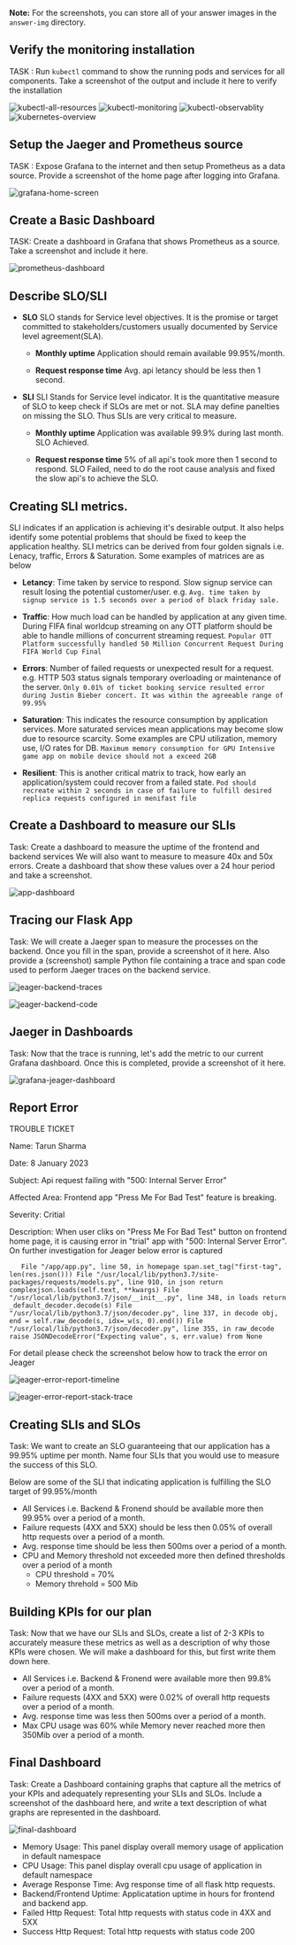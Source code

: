 **Note:** For the screenshots, you can store all of your answer images in the `answer-img` directory.

## Verify the monitoring installation

TASK : Run `kubectl` command to show the running pods and services for all components. Take a screenshot of the output and include it here to verify the installation

![kubectl-all-resources](./answer-img/kubectl-all-resources.png?raw=true "All Resources")
![kubectl-monitoring](./answer-img/kubectl-monitoring.png?raw=true "Monitoring")
![kubectl-observablity](./answer-img/kubectl-observablity.png?raw=true "Monitoring")
![kubernetes-overview](./answer-img/kubernetes-overview.png?raw=true "Overview")

## Setup the Jaeger and Prometheus source

TASK : Expose Grafana to the internet and then setup Prometheus as a data source. Provide a screenshot of the home page after logging into Grafana.

![grafana-home-screen](./answer-img/grafana-home-screen.png?raw=true "Grafana Home Screen")


## Create a Basic Dashboard
TASK: Create a dashboard in Grafana that shows Prometheus as a source. Take a screenshot and include it here.

![prometheus-dashboard](./answer-img/prometheus-dashboard.png?raw=true "Prometheus Dashboard")


## Describe SLO/SLI
- **SLO**
    SLO stands for Service level objectives. It is the promise or target committed to stakeholders/customers usually documented by Service level agreement(SLA).

    - **Monthly uptime** 
        Application should remain available 99.95%/month. 
        
    - **Request response time**
        Avg. api letancy should be less then 1 second.
- **SLI**
    SLI Stands for Service level indicator. It is the quantitative measure of SLO to keep check if SLOs are met or not. SLA may define panelties on missing the SLO. Thus SLIs are very critical to measure. 

    - **Monthly uptime**
        Application was available 99.9% during last month.
        SLO Achieved.
        
    - **Request response time**
        5% of all api's took more then 1 second to respond. 
        SLO Failed, need to do the root cause analysis and fixed the slow api's to achieve the SLO.  

## Creating SLI metrics.
SLI indicates if an application is achieving it's desirable output. It also helps identify some potential problems that should be fixed to keep the application healthy. SLI metrics can be derived from four golden signals i.e. Lenacy, traffic, Errors & Saturation. Some examples of matrices are as below

- **Letancy**: Time taken by service to respond. Slow signup service can result losing the potential customer/user. e.g. `Avg. time taken by signup service is 1.5 seconds over a period of black friday sale.`

- **Traffic**: How much load can be handled by application at any given time. During FIFA final worldcup streaming on any OTT platform should be able to handle millions of concurrent streaming request. `Popular OTT Platform successfully handled 50 Million Concurrent Request During FIFA World Cup Final`

- **Errors**: Number of failed requests or unexpected result for a request. e.g. HTTP 503 status signals temporary overloading or maintenance of the server. `Only 0.01% of ticket booking service resulted error during Justin Bieber concert. It was within the agreeable range of 99.95%`
 
- **Saturation**: This indicates the resource consumption by application services. More saturated services mean applications may become slow due to resource scarcity. Some examples are CPU utilization, memory use, I/O rates for DB. `Maximum memory consumption for GPU Intensive game app on mobile device should not a exceed 2GB`
 
- **Resilient**: This is another critical matrix to track, how early an application/system could recover from a failed state. `Pod should recreate within 2 seconds in case of failure to fulfill desired replica requests configured in menifast file`

## Create a Dashboard to measure our SLIs
Task: Create a dashboard to measure the uptime of the frontend and backend services We will also want to measure to measure 40x and 50x errors. Create a dashboard that show these values over a 24 hour period and take a screenshot.

![app-dashboard](./answer-img/app-dashboard.png?raw=true "App ashboard")


## Tracing our Flask App
Task: We will create a Jaeger span to measure the processes on the backend. Once you fill in the span, provide a screenshot of it here. Also provide a (screenshot) sample Python file containing a trace and span code used to perform Jaeger traces on the backend service.

![jeager-backend-traces](./answer-img/jeager-backend-traces.png?raw=true "Jeager Backend Traces")

![jeager-backend-code](./answer-img/jeager-backend-code.png?raw=true "Jeager Backend Code")

## Jaeger in Dashboards
Task: Now that the trace is running, let's add the metric to our current Grafana dashboard. Once this is completed, provide a screenshot of it here.

![grafana-jeager-dashboard](./answer-img/grafana-jeager-dashboard.png?raw=true "Grafana Jeager Dashboard")


## Report Error

TROUBLE TICKET

Name: Tarun Sharma

Date: 8 January 2023

Subject: Api request failing with "500: Internal Server Error" 

Affected Area: Frontend app "Press Me For Bad Test" feature is breaking.

Severity: Critial

Description: When user cliks on "Press Me For Bad Test" button on frontend home page, it is causing error in "trial" app with "500: Internal Server Error". On further investigation for Jeager below error is captured

`	
  File "/app/app.py", line 50, in homepage
    span.set_tag("first-tag", len(res.json()))
  File "/usr/local/lib/python3.7/site-packages/requests/models.py", line 910, in json
    return complexjson.loads(self.text, **kwargs)
  File "/usr/local/lib/python3.7/json/__init__.py", line 348, in loads
    return _default_decoder.decode(s)
  File "/usr/local/lib/python3.7/json/decoder.py", line 337, in decode
    obj, end = self.raw_decode(s, idx=_w(s, 0).end())
  File "/usr/local/lib/python3.7/json/decoder.py", line 355, in raw_decode
    raise JSONDecodeError("Expecting value", s, err.value) from None
`   

For detail please check the screenshot below how to track the error on Jeager    

![jeager-error-report-timeline](./answer-img/jeager-error-report-timeline.png?raw=true "Jeager Error Report Timeline")

![jeager-error-report-stack-trace](./answer-img/jeager-error-report-stack-trace.png?raw=true "Jeager Error Report Stacktrace")

## Creating SLIs and SLOs
Task: We want to create an SLO guaranteeing that our application has a 99.95% uptime per month. Name four SLIs that you would use to measure the success of this SLO.

Below are some of the SLI that indicating application is fulfilling the SLO target of 99.95%/month

- All Services i.e. Backend & Fronend should be available more then 99.95% over a period of a month.
- Failure requests (4XX and 5XX) should be less then 0.05% of overall http requests over a period of a month.
- Avg. response time should be less then 500ms over a period of a month.
- CPU and Memory threshold not exceeded more then defined thresholds over a period of a month 
  - CPU threshold = 70%
  - Memory threhold = 500 Mib   

## Building KPIs for our plan
Task: Now that we have our SLIs and SLOs, create a list of 2-3 KPIs to accurately measure these metrics as well as a description of why those KPIs were chosen. We will make a dashboard for this, but first write them down here.

- All Services i.e. Backend & Fronend were available more then 99.8% over a period of a month.
- Failure requests (4XX and 5XX) were 0.02% of overall http requests over a period of a month.
- Avg. response time was less then 500ms over a period of a month.
- Max CPU usage was 60% while Memory never reached more then 350Mib over a period of a month.

## Final Dashboard
Task: Create a Dashboard containing graphs that capture all the metrics of your KPIs and adequately representing your SLIs and SLOs. Include a screenshot of the dashboard here, and write a text description of what graphs are represented in the dashboard.  

![final-dashboard](./answer-img/final-dashboard.png?raw=true "Final Dashboard")

- Memory Usage: This panel display overall memory usage of application in default namespace
- CPU Usage: This panel display overall cpu usage of application in default namespace
- Average Response Time: Avg response time of all flask http requests.
- Backend/Frontend Uptime: Applicatation uptime in hours for frontend and backend app.
- Failed Http Request: Total http requests with status code in 4XX and 5XX
- Success Http Request: Total http requests with status code 200

